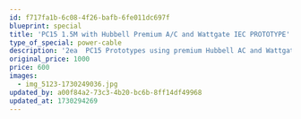 ```yaml
---
id: f717fa1b-6c08-4f26-bafb-6fe011dc697f
blueprint: special
title: 'PC15 1.5M with Hubbell Premium A/C and Wattgate IEC PROTOTYPE'
type_of_special: power-cable
description: '2ea  PC15 Prototypes using premium Hubbell AC and Wattgate IEC. Developed as proof of concept before discovering Silver Viborg/Furutech connectors. Perfect for all front end components, as well low-current small amplifiers. Solid ArPur Ag throughout! Normally $1000. Only $600 each!'
original_price: 1000
price: 600
images:
  - img_5123-1730249036.jpg
updated_by: a00f84a2-73c3-4b20-bc6b-8ff14df49968
updated_at: 1730294269
---
```

